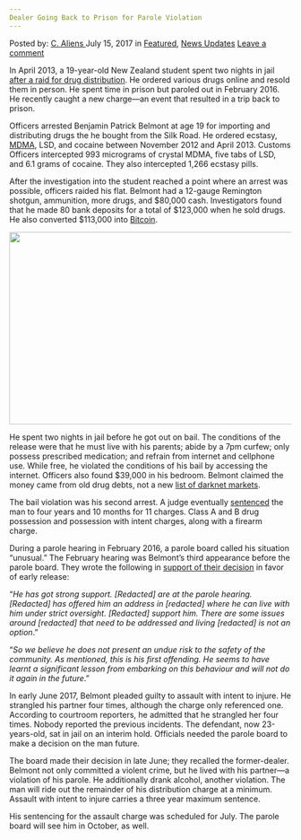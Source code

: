 ```yaml
---
Dealer Going Back to Prison for Parole Violation
---
```

<article class="post-listing post-21340 post type-post status-publish format-standard has-post-thumbnail hentry  tag-parole tag-prison tag-violation">
    <div class="post-inner">
        <span>Posted by: <a href="https://www.deepdotweb.com/author/caliens/" title="">C. Aliens </a></span>
    <span>July 15, 2017</span>
    <span>in <a href="https://www.deepdotweb.com/category/deepdot-news/" rel="category tag">Featured</a>, <a href="https://www.deepdotweb.com/category/news-updates/" rel="category tag">News Updates</a></span>
    <span><a href="https://www.deepdotweb.com/2017/07/15/dealer-going-back-prison-parole-violation/#respond">Leave a comment</a></span>
    </p>
    <div class="clear"></div>
    <div class="entry">
    <p>In April 2013, a 19-year-old New Zealand student spent two nights in jail <a href="http://www.stuff.co.nz/manawatu-standard/news/8604002/Student-accused-of-drug-importing-freed-on-bail">after a raid for drug distribution</a>. He ordered various drugs online and resold them in person. He spent time in prison but paroled out in February 2016. He recently caught a new charge—an event that resulted in a trip back to prison.</p>
    <p>Officers arrested Benjamin Patrick Belmont at age 19 for importing and distributing drugs the he bought from the Silk Road. He ordered ecstasy, <a href="https://www.deepdotweb.com/tag/mdma/">MDMA</a>, LSD, and cocaine between November 2012 and April 2013. Customs Officers intercepted 993 micrograms of crystal MDMA, five tabs of LSD, and 6.1 grams of cocaine. They also intercepted 1,266 ecstasy pills.</p>
    <p>After the investigation into the student reached a point where an arrest was possible, officers raided his flat. Belmont had a 12-gauge Remington shotgun, ammunition, more drugs, and $80,000 cash. Investigators found that he made 80 bank deposits for a total of $123,000 when he sold drugs. He also converted $113,000 into <a href="https://www.deepdotweb.com/tag/Bitcoin">Bitcoin</a>.</p>
    <p><img class="wp-image-21344 aligncenter" src="/imgs/2017/07/word-image-67.jpeg" width="611" height="343" srcset="/imgs/2017/07/word-image-67.jpeg 800w, /imgs/2017/07/word-image-67-300x168.jpeg 300w" sizes="(max-width: 611px) 100vw, 611px" /></p>
    <p>He spent two nights in jail before he got out on bail. The conditions of the release were that he must live with his parents; abide by a 7pm curfew; only possess prescribed medication; and refrain from internet and cellphone use. While free, he violated the conditions of his bail by accessing the internet. Officers also found $39,000 in his bedroom. Belmont claimed the money came from old drug debts, not a new <a href="https://www.deepdotweb.com/2013/10/28/updated-llist-of-hidden-marketplaces-tor-i2p/">list of darknet markets</a>.</p>
    <p>The bail violation was his second arrest. A judge eventually <a href="https://www.deepdotweb.com/tag/sentenced/">sentenced</a> the man to four years and 10 months for 11 charges. Class A and B drug possession and possession with intent charges, along with a firearm charge.</p>
    <p>During a parole hearing in February 2016, a parole board called his situation “unusual.” The February hearing was Belmont’s third appearance before the parole board. They wrote the following in <a href="http://www.paroleboard.govt.nz/decisions-of-public-interest/decisions/decisions-2016/belmont_-_benjamen_patrick_-_02022016.html">support of their decision</a> in favor of early release:</p>
    <p>“<em>He has got strong support. [Redacted] are at the parole hearing. [Redacted] has offered him an address in [redacted] where he can live with him under strict oversight. [Redacted] support him. There are some issues around [redacted] that need to be addressed and living [redacted] is not an option</em>.”</p>
    <p>“<em>So we believe he does not present an undue risk to the safety of the community. As mentioned, this is his first offending. He seems to have learnt a significant lesson from embarking on this behaviour and will not do it again in the future</em>.”</p>
    <p>In early June 2017, Belmont pleaded guilty to assault with intent to injure. He strangled his partner four times, although the charge only referenced one. According to courtroom reporters, he admitted that he strangled her four times. Nobody reported the previous incidents. The defendant, now 23-years-old, sat in jail on an interim hold. Officials needed the parole board to make a decision on the man future.</p>
    <p>The board made their decision in late June; they recalled the former-dealer. Belmont not only committed a violent crime, but he lived with his partner—a violation of his parole. He additionally drank alcohol, another violation. The man will ride out the remainder of his distribution charge at a minimum. Assault with intent to injure carries a three year maximum sentence.</p>
    <p>His sentencing for the assault charge was scheduled for July. The parole board will see him in October, as well.</p>
    </div>
    <span style="display:none"> <a href="https://www.deepdotweb.com/tag/parole/" rel="tag">parole</a> <a href="https://www.deepdotweb.com/tag/prison/" rel="tag">prison</a> <a href="https://www.deepdotweb.com/tag/violation/" rel="tag">violation</a></span> <span style="display:none" class="updated">2017-07-15</span>
    <div style="display:none" class="vcard author" itemprop="author" itemscope itemtype="http://schema.org/Person"><strong class="fn" itemprop="name"><a href="https://www.deepdotweb.com/author/caliens/" title="Posts by C. Aliens" rel="author">C. Aliens</a></strong></div>
    </div>
</article>

